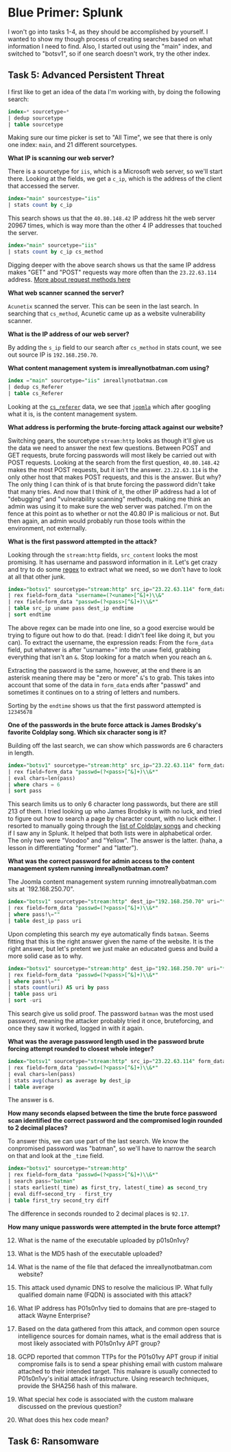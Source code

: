 # Blue Primer: Splunk
I won't go into tasks 1-4, as they should be accomplished by yourself. I wanted to show my though process of creating searches based on what information I need to find. Also, I started out using the "main" index, and switched to "botsv1", so if one search doesn't work, try the other index.

## Task 5: Advanced Persistent Threat
I first like to get an idea of the data I'm working with, by doing the following search:
```SQL
index=* sourcetype=* 
| dedup sourcetype 
| table sourcetype
```
Making sure our time picker is set to "All Time", we see that there is only one index: `main`, and 21 different sourcetypes.

**What IP is scanning our web server?**

There is a sourcetype for `iis`, which is a Microsoft web server, so we'll start there. Looking at the fields, we get a `c_ip`, which is the address of the client that accessed the server. 
```SQL
index="main" sourcestype="iis"
| stats count by c_ip
```
This search shows us that the `40.80.148.42` IP address hit the web server 20967 times, which is way more than the other 4 IP addresses that touched the server.
```SQL
index="main" sourcetype="iis"
| stats count by c_ip cs_method
```
Digging deeper with the above search shows us that the same IP address makes "GET" and "POST" requests way more often than the `23.22.63.114` address. [More about request methods here](http://en.wikipedia.org/wiki/Hypertext_Transfer_Protocol)

**What web scanner scanned the server?**

`Acunetix` scanned the server. This can be seen in the last search. In searching that `cs_method`, Acunetic came up as a website vulnerability scanner.

**What is the IP address of our web server?**

By adding the `s_ip` field to our search after `cs_method` in stats count, we see out source IP is `192.168.250.70`.

**What content management system is imreallynotbatman.com using?**

```SQL
index ="main" sourcetype="iis" imreallynotbatman.com
| dedup cs_Referer
| table cs_Referer
```
Looking at the [`cs_referer`](https://www.techopedia.com/definition/1583/referrer) data, we see that [`joomla`](https://www.joomla.org/about-joomla.html) which after googling what it is, is the content management system.

**What address is performing the brute-forcing attack against our website?**

Switching gears, the sourcetype `stream:http` looks as though it'll give us the data we need to answer the next few questions. Between POST and GET requests, brute forcing passwords will most likely be carried out with POST requests. Looking at the search from the first question, `40.80.148.42` makes the most POST requests, but it isn't the answer. `23.22.63.114` is the only other host that makes POST requests, and this is the answer. But why? The only thing I can think of is that brute forcing the password didn't take that many tries. And now that I think of it, the other IP address had a lot of "debugging" and "vulnerability scanning" methods, making me think an admin was using it to make sure the web server was patched. I'm on the fence at this point as to whether or not the 40.80 IP is malicious or not. But then again, an admin would probably run those tools within the environment, not externally.

**What is the first password attempted in the attack?**

Looking through the `stream:http` fields, `src_content` looks the most promising. It has username and password information in it. Let's get crazy and try to do some [regex](https://www.rexegg.com/regex-quickstart.html) to extract what we need, so we don't have to look at all that other junk.

```SQL
index="botsv1" sourcetype="stream:http" src_ip="23.22.63.114" form_data!\=""
| rex field=form_data "username=(?<uname>[^&]+)\\&"
| rex field=form_data "passwd=(?<pass>[^&]+)\\&*"
| table src_ip uname pass dest_ip endtime
| sort endtime
```
The above regex can be made into one line, so a good exercise would be trying to figure out how to do that. (read: I didn't feel like doing it, but you can). To extract the username, the expression reads: From the `form_data` field, put whatever is after "usrname=" into the `uname` field, grabbing everything that isn't an `&`. Stop looking for a match when you reach an `&`.

Extracting the password is the same, however, at the end there is an asterisk meaning there may be "zero or more" `&`'s to grab. This takes into account that some of the data in `form_data` ends after "passwd" and sometimes it continues on to a string of letters and numbers.

Sorting by the `endtime` shows us that the first password attempted is `12345678`

**One of the passwords in the brute force attack is James Brodsky's favorite Coldplay song. Which six character song is it?**

Building off the last search, we can show which passwords are 6 characters in length.

```SQL
index="botsv1" sourcetype="stream:http" src_ip="23.22.63.114" form_data!\=""
| rex field=form_data "passwd=(?<pass>[^&]+)\\&*"
| eval chars=len(pass)
| where chars = 6
| sort pass
```
This search limits us to only 6 character long passwords, but there are still 213 of them. I tried looking up who James Brodsky is with no luck, and tried to figure out how to search a page by character count, with no luck either. I resorted to manually going through the [list of Coldplay songs](https://en.wikipedia.org/wiki/List_of_songs_recorded_by_Coldplay) and checking if I saw any in Splunk. It helped that both lists were in alphabetical order. The only two were "Voodoo" and "Yellow". The answer is the latter. (haha, a lesson in differentiating "former" and "latter").

**What was the correct password for admin access to the content management system running imreallynotbatman.com?**

The Joomla content management system running imnotreallybatman.com sits at `192.168.250.70". 

```SQL
index="botsv1" sourcetype="stream:http" dest_ip="192.168.250.70" uri="*administrator*"
| rex field=form_data "passwd=(?<pass>[^&]+)\\&*"
| where pass!\=""
| table dest_ip pass uri
```
Upon completing this search my eye automatically finds `batman`. Seems fitting that this is the right answer given the name of the website. It is the right answer, but let's pretent we just make an educated guess and build a more solid case as to why.

```SQL
index="botsv1" sourcetype="stream:http" dest_ip="192.168.250.70" uri="*administrator*"
| rex field=form_data "passwd=(?<pass>[^&]+)\\&*"
| where pass!\=""
| stats count(uri) AS uri by pass
| table pass uri
| sort -uri
```
This search give us solid proof. The password `batman` was the most used password, meaning the attacker probably tried it once, bruteforcing, and once they saw it worked, logged in with it again.

**What was the average password length used in the password brute forcing attempt rounded to closest whole integer?**

```SQL
index="botsv1" sourcetype="stream:http" src_ip="23.22.63.114" form_data!\=""
| rex field=form_data "passwd=(?<pass>[^&]+)\\&*"
| eval chars=len(pass)
| stats avg(chars) as average by dest_ip
| table average
```
The answer is `6`.

**How many seconds elapsed between the time the brute force password scan identified the correct password and the compromised login rounded to 2 decimal places?**

To answer this, we can use part of the last search. We know the conpromised password was "batman", so we'll have to narrow the search on that and look at the `_time` field.

```SQL
index="botsv1" sourcetype="stream:http"
| rex field=form_data "passwd=(?<pass>[^&]+)\\&*"
| search pass="batman"
| stats earliest(_time) as first_try, latest(_time) as second_try
| eval diff=second_try - first_try
| table first_try second_try diff
```
The difference in seconds rounded to 2 decimal places is `92.17`.

**How many unique passwords were attempted in the brute force attempt?**



12. What is the name of the executable uploaded by p01s0n1vy?

13. What is the MD5 hash of the executable uploaded?

14. What is the name of the file that defaced the imreallynotbatman.com website?

15. This attack used dynamic DNS to resolve the malicious IP. What fully qualified domain name (FQDN) is associated with this attack?

16. What IP address has P01s0n1vy tied to domains that are pre-staged to attack Wayne Enterprise?

17. Based on the data gathered from this attack, and common open source intelligence sources for domain names, what is the email address that is most likely associated with P01s0n1vy APT group?

18. GCPD reported that common TTPs for the P01s01vy APT group if initial compromise fails is to send a spear phishing email with custom malware attached to their intended target. This malware is usually connected to P01s0n1vy's initial attack infrastructure. Using research techniques, provide the SHA256 hash of this malware.

19. What special hex code is associated with the custom malware discussed on the previous question?

20. What does this hex code mean?

## Task 6: Ransomware

